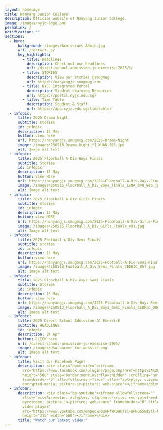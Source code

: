 ```yaml
---
layout: homepage
title: Nanyang Junior College
description: Official website of Nanyang Junior College.
image: /images/nyjc-logo.png
permalink: /
notification: ""
sections:
  - hero:
      background: /images/Admissions-Admin.jpg
      url: /contact-us/
      key_highlights:
        - title: Headlines
          description: Check out our headlines
          url: /direct-school-admission-jc-exercise-2025/5/
        - title: STORIES
          description: View our stories @smugmug
          url: https://nanyangjc.smugmug.com
        - title: NYJC Integrated Portal
          description: Student Learning Resources
          url: https://portal.nyjc.edu.sg/
        - title: Time Table
          description: Student & Staff
          url: https://app.nyjc.edu.sg/timetable/
  - infopic:
      title: 2025 Drama Night
      subtitle: stories
      id: infopic
      description: 16 May
      button: view here
      url: https://nanyangjc.smugmug.com/2025-Drama-Night
      image: /images/250516_Drama_Night_YI_XUAN_013.jpg
      alt: Image alt text
  - infopic:
      title: 2025 Floorball A Div Boys Finals
      subtitle: Stories
      id: infopic
      description: 15 May
      button: View Here
      url: https://nanyangjc.smugmug.com/2025-Floorball-A-Div-Boys-Finals
      image: /images/250515_Floorball_A_Div_Boys_Finals_LANA_048_Web.jpg
      alt: Image alt text
  - infopic:
      title: 2025 Floorball A Div Girls Finals
      subtitle: stories
      id: infopic
      description: 15 May
      button: view HERE
      url: https://nanyangjc.smugmug.com/2025-Floorball-A-Div-Girls-Finals
      image: /images/250515_Floorball_A_Div_Girls_Finals_091.jpg
      alt: Image alt text
  - infopic:
      title: 2025 Football A Div Semi Finals
      subtitle: stories
      id: infopic
      description: 13 May
      button: view here
      url: https://nanyangjc.smugmug.com/2025-Football-A-Div-Semi-Finals
      image: /images/250513_Football_A_Div_Semi_Finals_CEDRIC_057.jpg
      alt: Image alt text
  - infopic:
      title: 2025 Floorball A Div Boys Semi Finals
      subtitle: Stories
      id: infopic
      description: 13 May
      button: view here
      url: https://nanyangjc.smugmug.com/2025-Floorball-A-Div-Boys-Semi-Finals
      image: /images/250513_Floorball_A_Div_Boys_Semi_Finals_CEDRIC_006.jpg
      alt: Image alt text
  - infopic:
      title: 2025 Direct School Admission-JC ExercisE
      subtitle: HEADLINES
      id: infopic
      description: 24 Apr
      button: CLICK here
      url: /direct-school-admission-jc-exercise-2025/
      image: /images/DSA_banner_for_website.png
      alt: Image alt text
  - infobar:
      title: Visit Our Facebook Page!
      description: <div class="home-video"><iframe
        src="https://www.facebook.com/plugins/page.php?href=https%3A%2F%2Fwww.facebook.com%2FNanyangjc%2F&tabs=timeline&width=340&height=500&small_header=false&adapt_container_width=true&hide_cover=false&show_facepile=true&appId"
        height="500" style="border:none;overflow:hidden" scrolling="no"
        frameborder="0" allowfullscreen="true" allow="autoplay; clipboard-write;
        encrypted-media; picture-in-picture; web-share"></iframe></div>
  - infobar:
      description: <div class="bp-youtube"><iframe allowfullscreen=""
        allow="accelerometer; autoplay; clipboard-write; encrypted-media;
        gyroscope; picture-in-picture; web-share" frameborder="0" title="YouTube
        video player"
        src="https://www.youtube.com/embed/pQu6RfWKO9k?si=WFHQ65NQ5tl-M84f"
        height="315" width="560"></iframe></div>
      title: "Watch our latest video:"
---
```

